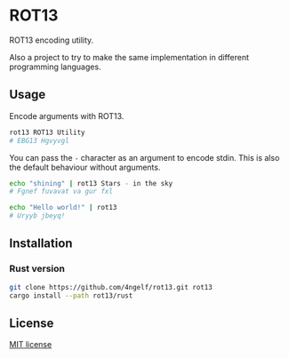 # ROT13

ROT13 encoding utility.

Also a project to try to make the same implementation in different programming languages.

## Usage

Encode arguments with ROT13.

```sh
rot13 ROT13 Utility
# EBG13 Hgvyvgl
```

You can pass the `-` character as an argument to encode stdin.
This is also the default behaviour without arguments.

```sh
echo "shining" | rot13 Stars - in the sky
# Fgnef fuvavat va gur fxl

echo "Hello world!" | rot13
# Uryyb jbeyq!
```

## Installation

### Rust version

```sh
git clone https://github.com/4ngelf/rot13.git rot13
cargo install --path rot13/rust
```

## License

[MIT license](./LICENSE)
